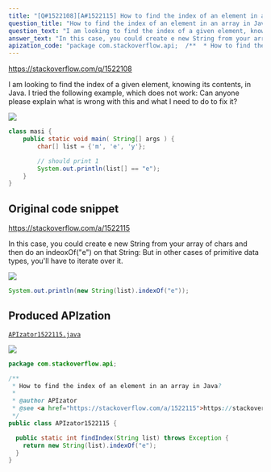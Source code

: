 ```yaml
---
title: "[Q#1522108][A#1522115] How to find the index of an element in an array in Java?"
question_title: "How to find the index of an element in an array in Java?"
question_text: "I am looking to find the index of a given element, knowing its contents, in Java. I tried the following example, which does not work: Can anyone please explain what is wrong with this and what I need to do to fix it?"
answer_text: "In this case, you could create e new String from your array of chars and then do an indeoxOf(\"e\") on that String: But in other cases of primitive data types, you'll have to iterate over it."
apization_code: "package com.stackoverflow.api;  /**  * How to find the index of an element in an array in Java?  *  * @author APIzator  * @see <a href=\"https://stackoverflow.com/a/1522115\">https://stackoverflow.com/a/1522115</a>  */ public class APIzator1522115 {    public static int findIndex(String list) throws Exception {     return new String(list).indexOf(\"e\");   } }"
---
```


https://stackoverflow.com/q/1522108

I am looking to find the index of a given element, knowing its contents, in Java.
I tried the following example, which does not work:
Can anyone please explain what is wrong with this and what I need to do to fix it?


<div class="code-logo"><img src="/stackoverflow.png" /></div>

```java
class masi { 
    public static void main( String[] args ) { 
        char[] list = {'m', 'e', 'y'};

        // should print 1
        System.out.println(list[] == "e");                    
    } 
}
```


## Original code snippet

https://stackoverflow.com/a/1522115

In this case, you could create e new String from your array of chars and then do an indeoxOf(&quot;e&quot;) on that String:
But in other cases of primitive data types, you&#x27;ll have to iterate over it.

<div class="code-logo"><img src="/stackoverflow.png" /></div>

```java
System.out.println(new String(list).indexOf("e"));
```

## Produced APIzation

[`APIzator1522115.java`](https://github.com/pasqualesalza/apization-temp/raw/main/data/search/APIzator1522115.java)

<div class="code-logo"><img src="/apizator.png" /></div>

```java
package com.stackoverflow.api;

/**
 * How to find the index of an element in an array in Java?
 *
 * @author APIzator
 * @see <a href="https://stackoverflow.com/a/1522115">https://stackoverflow.com/a/1522115</a>
 */
public class APIzator1522115 {

  public static int findIndex(String list) throws Exception {
    return new String(list).indexOf("e");
  }
}

```